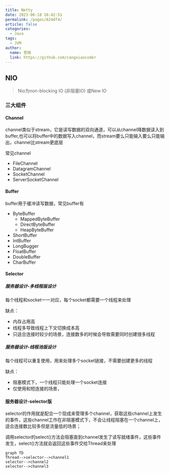 ```yaml
---
title: Netty
date: 2023-06-18 16:42:51
permalink: /pages/624df4/
article: false
categories:
  - Java
tags:
  - JVM
author: 
  name: 苍晓
  link: https://github.com/cangxiaocoder
---
```

## NIO

>   Nio为non-blocking IO (非阻塞IO) 或New IO

### 三大组件

#### Channel

channel类似于stream，它是读写数据的双向通道，可以从channel降数据读入到buffer,也可以将buffer中的数据写入channel，而stream要么只能输入要么只能输出，channel比stream更底层

常见channel

-   FileChannel
-   DatagramChannel
-   SocketChannel
-   ServerSocketChannel

#### Buffer

buffer用于缓冲读写数据，常见buffer有

-   ByteBuffer
    -   MappedByteBuffer
    -   DirectByteBuffer
    -   HeapByteBuffer
-   ShortBuffer
-   IntBuffer
-   LongBugger
-   FloatBuffer
-   DoubleBuffer
-   CharBuffer

#### Selector

##### 服务器设计-多线程版设计

每个线程和socket一一对应，每个socket都需要一个线程来处理

缺点：

-   内存占用高
-   线程多导致线程上下文切换成本高
-   只适合连接时较少的场景，连接数多的时候会导致需要同时创建很多线程

##### 服务器设计-线程池版设计

每个线程可以重复使用，用来处理多个socket链接，不需要创建更多的线程

缺点：

-   阻塞模式下，一个线程只能处理一个socket连接
-   仅使用和短连接的场景，

#### 服务器设计-selector版

selector的作用就是配合一个现成来管理多个channel，获取这些channel上发生的事件，这些channel工作在非阻塞模式下，不会让线程阻塞在一个channel上，适合连接数比较多但是流量低的场景；

调用selector的select()方法会阻塞直到channel发生了读写就绪事件，这些事件发生，select()方法就会返回这些事件交给Thread来处理

```mermaid
graph TD
Thread-->selector-->channel1
selector-->channel2
selector-->channel3
```

















